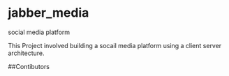 # jabber_media
social media platform

This Project involved building a socail media platform using a client server architecture. 

##Contibutors 
